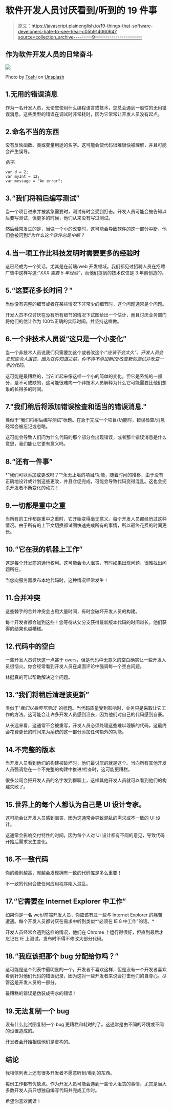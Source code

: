 # 软件开发人员讨厌看到/听到的 19 件事

> 原文：<https://javascript.plainenglish.io/19-things-that-software-developers-hate-to-see-hear-c05b91406064?source=collection_archive---------9----------------------->

## 作为软件开发人员的日常奋斗

![](img/400da1648d900c3a748bb8a630746689.png)

Photo by [Toshi](https://unsplash.com/@toshilepug?utm_source=medium&utm_medium=referral) on [Unsplash](https://unsplash.com?utm_source=medium&utm_medium=referral)

## 1.无用的错误消息

作为一名开发人员，无论您使用什么编程语言或技术，您总会遇到一般性的无用错误消息。这些类型的错误在调试时非常耗时，因为它常常让开发人员没有起点。

## 2.命名不当的东西

没有反映函数、类或变量用途的名字。这可能会使代码很难很快被理解，并且可能会产生误导。

*例子:*

```
var d = 2;
var myInt = 12;
var message = "An error";
```

## 3.“我们将稍后编写测试”

当一个项目进来并被紧急需要时，测试有时会受到打击。开发人员可能会被告知以后要写测试，但更多的时候，他们从来没有写过测试。

然后经常发生的是，当做一个小的改变时，这可能会导致软件的这一部分中断，他们会被问到:“*为什么这个软件总是中断？*

## 4.当一项工作比科技发明时需要更多的经验时

这已经成为一个笑话，尤其是在前端/web 开发领域。我们都见过招聘人员在招聘广告中这样写道:*“XXX 需要 5 年经验”*，而他们提到的技术仅仅是 3 年前创造的。

## 5.“这要花多长时间？”

当你没有完整的细节或者在某些情况下非常少的细节时，这个问题通常是个问题。

开发人员不仅讨厌在没有所有细节的情况下试图给出一个估计，而且讨厌业务部门将他们的估计作为 100%正确的实际时间，并坚持这样做。

## 6.一个非技术人员说“这只是一个小变化”

当一个非技术人员说我们只需要加这个或者改这个:*“应该不会太久”。开发人员会发现这令人沮丧，因为在你知道之前，你不得不添加新的/改变新的测试并改变一半的代码。*

这可能是最糟糕的，当它听起来像这样一个小的简单的变化，但它是系统的一部分，是不可或缺的，这可能很难向一个非技术人员解释为什么它可能需要比他们想象的长得多的时间。

## 7."我们稍后将添加错误检查和适当的错误消息."

类似于“我们将稍后编写测试”标题。在急于完成一个项目/功能时，错误检查/消息经常会被忘记或忽略。

这可能会导致人们问为什么代码的那个部分会出现错误，或者那个错误消息是什么意思，我们能让它更有意义吗。

## 8.“还有一件事”

*“我们可以添加或更改吗？”*永无止境的项目/功能，随着时间的推移，由于没有正确地设计或计划这些更改，并且仓促完成，可能会导致代码变得混乱。这也会扼杀开发者不断变化的动力！

## 9.一切都是重中之重

当所有的工作都是重中之重时，它开始变得毫无意义。每个开发人员都经历过这种情况。由于所有的上下文切换都试图快速完成所有的事情，所以最终花费的时间更长。

## 10.“它在我的机器上工作”

这是每个开发商的通行权利。这可能会令人沮丧，有时如果出现问题，很难找出问题所在。

当您向服务器发布本地代码时，这种情况经常发生！

## 11.合并冲突

这些棘手的合并冲突会占用大量时间，有时会破坏开发人员的构建。

每个开发者都会碰到这些！您等待从父分支获得最新版本代码的时间越长，他们获得的结果也越糟糕。

## 12.代码中的空白

一些开发人员讨厌这一点甚于 overs，但是代码中无意义的空白确实让一些开发人员很恼火。你会经常看到开发人员在桌面评论中强调每一个空白问题。

林挺真的可以帮助解决这个问题。

## 13.“我们将稍后清理该更新”

类似于'*我们以后再写测试'* 的标题。当代码质量受到影响时，业务只是采取让它工作的方法。这可能会让许多开发人员感到沮丧，因为他们对自己的代码感到自豪。

从长远来看，这通常不会被重写，开发人员必须处理这些难以理解的代码，这最终会花费更长的时间来为系统的这一部分添加任何额外的功能。

## 14.不完整的版本

当开发人员看到他们的构建被破坏时，他们最讨厌的就是这个。当向所有其他开发人员强调您在一个不完整的构建中推进/检查时，这可能更糟糕。

很多公司会把开发人员的名字发到群聊上，这样其他开发人员就可以看到他们的构建失败了。

## 15.世界上的每个人都认为自己是 UI 设计专家。

这可能会让开发人员感到沮丧，因为这通常会导致混乱的需求或不一致的 UI 设计。

这通常会影响交付特性的时间，因为每个人对 UI 设计都有不同的意见，导致代码开始后需求发生变化。

## 16.不一致代码

你的级别越高，就越会发现拥有一致的代码库是多么重要！

不一致的代码会使任何应用程序陷入混乱。

## 17.“它需要在 Internet Explorer 中工作”

如果你是一名 web/前端开发人员，你应该有过一些与 Internet Explorer 的痛苦遭遇。每个开发人员都讨厌在需求中听到类似*“必须在 IE 8 中工作”的话。*

开发人员经常会遇到这样的情况，他们在 Chrome 上运行得很好，但直到最后才忘记在 IE 上测试，发布时不得不修改大部分代码。

## 18.“我应该把那个 bug 分配给你吗？”

这可能是这个列表中最明显的一个，开发者不喜欢这样，但是没有一个开发者喜欢看到针对他们代码的错误记录，因为这对一些开发者来说会打击他们的自尊心。尽管这是开发人员的一部分。

最糟糕的错误是伪装成需求的错误！

## 19.无法复制一个 bug

没有什么比试图复制一个 bug 更糟糕和耗时的了。这通常是由不同的环境或不同的设置造成的。

开发者会开始相信他们是虚构的。

## 结论

我相信列表上还有很多开发者不愿意听到/看到的东西。

每份工作都有优缺点。作为开发人员可能会遇到一些令人沮丧的事情，尤其是当大多数开发人员只想独自编写代码并完成工作时。

希望你喜欢阅读！